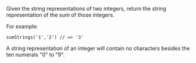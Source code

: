 Given the string representations of two integers, return the string representation of the sum of those integers.

For example:

```
sumStrings('1','2') // => '3'
```

A string representation of an integer will contain no characters besides the ten numerals "0" to "9".